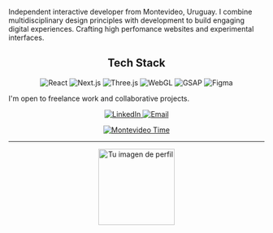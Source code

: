 Independent interactive developer from Montevideo, Uruguay. I combine multidisciplinary design principles with development to build engaging digital experiences. Crafting high perfomance websites and experimental interfaces.

<div align="center">
  <h2>Tech Stack</h2>
  <img src="https://img.shields.io/badge/React-61DAFB?style=for-the-badge&logo=react&logoColor=black" alt="React">
  <img src="https://img.shields.io/badge/Next.js-000000?style=for-the-badge&logo=next.js&logoColor=white" alt="Next.js">
  <img src="https://img.shields.io/badge/Three.js-000000?style=for-the-badge&logo=three.js&logoColor=white" alt="Three.js">
  <img src="https://img.shields.io/badge/WebGL-990000?style=for-the-badge&logo=webgl&logoColor=white" alt="WebGL">
  <img src="https://img.shields.io/badge/GSAP-88CE02?style=for-the-badge&logo=greensock&logoColor=black" alt="GSAP">
  <img src="https://img.shields.io/badge/Figma-F24E1E?style=for-the-badge&logo=figma&logoColor=white" alt="Figma">
</div>

I'm open to freelance work and collaborative projects.

<div align="center">
  <a href="https://www.linkedin.com/in/yourusername/" target="_blank">
    <img src="https://img.shields.io/badge/LinkedIn-0077B5?style=for-the-badge&logo=linkedin&logoColor=white" alt="LinkedIn" />
  </a>
  <a href="mailto:nicovalles1900@gmail.com">
    <img src="https://img.shields.io/badge/Email-D14836?style=for-the-badge&logo=gmail&logoColor=white" alt="Email" />
  </a>
  
  <p>
    <a href="https://time.is/Montevideo" target="_blank">
      <img src="https://img.shields.io/badge/🔴_LIVE-Montevideo_Time-blue?style=for-the-badge" alt="Montevideo Time">
    </a>
  </p>
</div>

---

<div align="center">
  <img src="https://github.com/user-attachments/assets/32953b49-2c9e-4723-90b8-358f5660e9fe" alt="Tu imagen de perfil" width="150">
</div>
